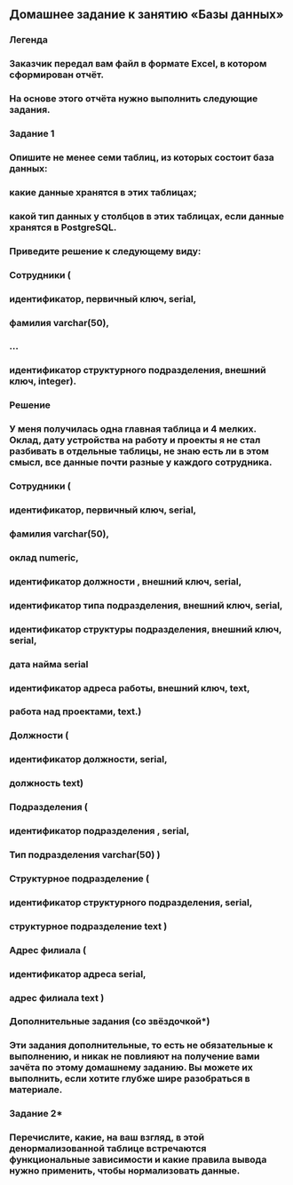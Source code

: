## Домашнее задание к занятию «Базы данных»
### Легенда
### Заказчик передал вам файл в формате Excel, в котором сформирован отчёт.

### На основе этого отчёта нужно выполнить следующие задания.

### Задание 1
### Опишите не менее семи таблиц, из которых состоит база данных:

### какие данные хранятся в этих таблицах;
### какой тип данных у столбцов в этих таблицах, если данные хранятся в PostgreSQL.
### Приведите решение к следующему виду:

### Сотрудники (

### идентификатор, первичный ключ, serial,
### фамилия varchar(50),
### ...
### идентификатор структурного подразделения, внешний ключ, integer).
###
###
### Решение
### 
### У меня получилась одна главная таблица и 4 мелких. Оклад, дату устройства на работу и проекты я не стал разбивать в отдельные таблицы, не знаю есть ли в этом смысл, все данные почти разные у каждого сотрудника.
### 
### Сотрудники (
### идентификатор, первичный ключ, serial,
### фамилия varchar(50),
### оклад numeric,
### идентификатор должности , внешний ключ, serial,
### идентификатор типа подразделения, внешний ключ, serial,
### идентификатор структуры подразделения, внешний ключ, serial,
### дата найма serial
### идентификатор адреса работы, внешний ключ, text,
### работа над проектами, text.)
###
### Должности (
### идентификатор должности, serial,
### должность text)
###
### Подразделения (
### идентификатор подразделения , serial,
### Тип подразделения varchar(50) )
###
### Структурное подразделение (
### идентификатор структурного подразделения, serial,
### структурное подразделение text )
###
### Адрес филиала (
### идентификатор адреса serial,
### адрес филиала text )

### Дополнительные задания (со звёздочкой*)
### Эти задания дополнительные, то есть не обязательные к выполнению, и никак не повлияют на получение вами зачёта по этому домашнему заданию. Вы можете их выполнить, если хотите глубже шире разобраться в материале.

### Задание 2*
### Перечислите, какие, на ваш взгляд, в этой денормализованной таблице встречаются функциональные зависимости и какие правила вывода нужно применить, чтобы нормализовать данные.
